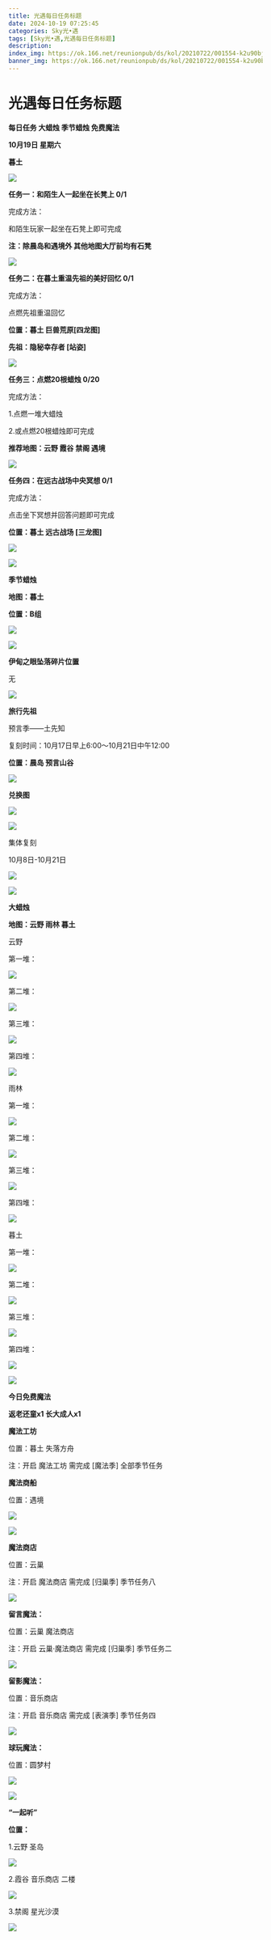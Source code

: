 ```yaml
---
title: 光遇每日任务标题
date: 2024-10-19 07:25:45
categories: Sky光•遇
tags: [Sky光•遇,光遇每日任务标题]
description: 
index_img: https://ok.166.net/reunionpub/ds/kol/20210722/001554-k2u90bj7ay.png?imageView&thumbnail=600x0&type=jpg
banner_img: https://ok.166.net/reunionpub/ds/kol/20210722/001554-k2u90bj7ay.png?imageView&thumbnail=600x0&type=jpg
---
```

# 光遇每日任务标题
**每日任务 大蜡烛 季节蜡烛 免费魔法**

 **10月19日 星期六**

 **暮土**

![](https://img.166.net/reunionpub/1_kol_20241019_4aa3a9117e0f78a80677e9c17c0f5e06.jpeg)

 **任务一：和陌生人一起坐在长凳上 0/1**

完成方法：

和陌生玩家一起坐在石凳上即可完成

 **注：除晨岛和遇境外 其他地图大厅前均有石凳**

![](https://img.166.net/reunionpub/ds/kol_server/20241019/003122-l19epazm3y.jpg)

 **任务二：在暮土重温先祖的美好回忆 0/1**

完成方法：

点燃先祖重温回忆

 **位置：暮土 巨兽荒原[四龙图]**

 **先祖：隐秘幸存者 [站姿]**

![](https://img.166.net/reunionpub/ds/kol_server/20241019/003143-f9jzmbhr5g.jpeg)

 **任务三：点燃20根蜡烛 0/20**

完成方法：

1.点燃一堆大蜡烛

2.或点燃20根蜡烛即可完成

 **推荐地图：云野 霞谷 禁阁 遇境**

![](https://img.166.net/reunionpub/ds/kol_server/20241019/003156-wyop72zmr9.jpg)

 **任务四：在远古战场中央冥想 0/1**

完成方法：

点击坐下冥想并回答问题即可完成

 **位置：暮土 远古战场 [三龙图]**

![](https://img.166.net/reunionpub/ds/kol_server/20241019/003213-v62ndmz4ra.jpg)

![](https://img.166.net/reunionpub/ds/kol/20240127/072300-y4gsrkwvcm.png)

 **季节蜡烛**

 **地图：暮土**

 **位置：B组**

![](https://img.166.net/reunionpub/ds/kol_server/20241019/002318-i93smzwdne.jpg)

![](https://img.166.net/reunionpub/ds/kol/20240127/072300-y4gsrkwvcm.png)

 **伊甸之眼坠落碎片位置**

无

![](https://img.166.net/reunionpub/ds/kol_server/20240717/003917-8p704dsqv9.png)

 **旅行先祖**

预言季——土先知

复刻时间：10月17日早上6:00～10月21日中午12:00

 **位置：晨岛 预言山谷**

![](https://img.166.net/reunionpub/ds/kol_server/20241017/225512-hp9sonuw0b.jpg)

 **兑换图**

![](https://img.166.net/reunionpub/ds/kol_server/20241017/230307-r560iavlq4.jpg)

![](https://img.166.net/reunionpub/ds/kol_server/20241017/224955-rb163mncvt.png)

集体复刻

10月8日-10月21日

![](https://img.166.net/reunionpub/ds/kol_server/20241009/011503-8fadne5lc0.jpg)

![](https://img.166.net/reunionpub/ds/kol_server/20240717/003917-8p704dsqv9.png)

 **大蜡烛**

 **地图：云野 雨林 暮土**

云野

第一堆：

![](https://img.166.net/reunionpub/1_kol_20241019_45fa630b1508f4a9de5e06584146000f.jpeg)

第二堆：

![](https://img.166.net/reunionpub/ds/kol_server/20241019/002536-3s2eib9pol.jpg)

第三堆：

![](https://img.166.net/reunionpub/ds/kol_server/20241019/002543-2fd64uphzm.jpg)

第四堆：

![](https://img.166.net/reunionpub/1_kol_20241019_c9a9251934ce653f7bff3e6c0e58fea9.jpeg)

雨林

第一堆：

![](https://img.166.net/reunionpub/ds/kol_server/20241017/234904-jwonhvas09.jpg)

第二堆：

![](https://img.166.net/reunionpub/ds/kol_server/20241017/234919-3mjfnlk9ob.jpg)

第三堆：

![](https://img.166.net/reunionpub/ds/kol_server/20241017/235000-ugs6yzm79l.jpg)

第四堆：

![](https://img.166.net/reunionpub/ds/kol_server/20241017/235021-aijwc9ry4v.jpg)

暮土

第一堆：

![](https://img.166.net/reunionpub/1_kol_20241019_e9cb64621a8d33c05abfcad8abb1302b.jpeg)

第二堆：

![](https://img.166.net/reunionpub/ds/kol_server/20241019/002836-vid92s63et.jpg)

第三堆：

![](https://img.166.net/reunionpub/ds/kol_server/20241019/002842-o9a0zrbiun.jpg)

第四堆：

![](https://img.166.net/reunionpub/1_kol_20241019_69449812aaae0544668eea8149ed4c1e.jpeg)

 **![](https://img.166.net/reunionpub/ds/kol/20231014/004048-gyt2imp830.png)**

 **今日免费魔法**

 **返老还童x1 长大成人x1**

 **魔法工坊**

位置：暮土 失落方舟

注：开启 魔法工坊 需完成 [魔法季] 全部季节任务

 **魔法商船**

位置：遇境

 **![](https://img.166.net/reunionpub/ds/kol/20231014/004605-qmuiowanf4.png)**

![](https://img.166.net/reunionpub/ds/kol_server/20241019/003027-qy2rs9ubd4.jpg)

 **魔法商店**

位置：云巢

注：开启 魔法商店 需完成 [归巢季] 季节任务八

![](https://img.166.net/reunionpub/1_kol_20241019_d323bc90f55ccb56dbe5357001b96765.jpeg)

 **留言魔法：**

位置：云巢 魔法商店

注：开启 云巢·魔法商店 需完成 [归巢季] 季节任务二

![](https://img.166.net/reunionpub/ds/kol/20240104/233540-rs5n8klws2.jpg)

 **留影魔法：**

位置：音乐商店

注：开启 音乐商店 需完成 [表演季] 季节任务四

![](https://img.166.net/reunionpub/ds/kol/20240428/232643-hrkcnvb1jq.jpeg)

 **球玩魔法：**

位置：圆梦村

 **![](https://img.166.net/reunionpub/ds/kol/20231014/005022-4hnlvzm7iu.png)**

 **![](https://img.166.net/reunionpub/ds/kol/20231220/070757-w9oeg612sl.png)**

 **“一起听”**

 **位置：**

1.云野 圣岛

**![](https://img.166.net/reunionpub/ds/kol/20231220/071109-so6aef3jyr.jpeg)**

2.霞谷 音乐商店 二楼

**![](https://img.166.net/reunionpub/ds/kol/20231220/071120-naym3f5u4g.jpeg)**

3.禁阁 星光沙漠

 **![](https://img.166.net/reunionpub/ds/kol/20231220/071136-p6b05krfu4.png)**

